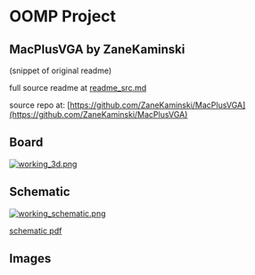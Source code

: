 # OOMP Project  
## MacPlusVGA  by ZaneKaminski  
  
(snippet of original readme)  
  
  
  full source readme at [readme_src.md](readme_src.md)  
  
source repo at: [https://github.com/ZaneKaminski/MacPlusVGA](https://github.com/ZaneKaminski/MacPlusVGA)  
## Board  
  
[![working_3d.png](working_3d_600.png)](working_3d.png)  
## Schematic  
  
[![working_schematic.png](working_schematic_600.png)](working_schematic.png)  
  
[schematic pdf](working_schematic.pdf)  
## Images  
